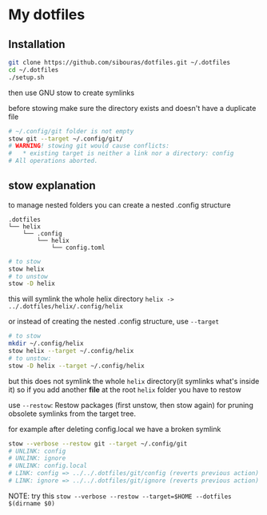 # My dotfiles

## Installation

```bash
git clone https://github.com/sibouras/dotfiles.git ~/.dotfiles
cd ~/.dotfiles
./setup.sh
```

then use GNU stow to create symlinks

before stowing make sure the directory exists and doesn't have a duplicate file

```bash
# ~/.config/git folder is not empty
stow git --target ~/.config/git/
# WARNING! stowing git would cause conflicts:
#   * existing target is neither a link nor a directory: config
# All operations aborted.
```

## stow explanation

to manage nested folders you can create a nested .config structure

```
.dotfiles
└── helix
    └── .config
        └── helix
            └── config.toml
```

```bash
# to stow
stow helix
# to unstow
stow -D helix
```

this will symlink the whole helix directory
`helix -> ../.dotfiles/helix/.config/helix`

or instead of creating the nested .config structure, use `--target`

```bash
# to stow
mkdir ~/.config/helix
stow helix --target ~/.config/helix
# to unstow:
stow -D helix --target ~/.config/helix
```

but this does not symlink the whole `helix` directory(it symlinks what's inside it)
so if you add another **file** at the root `helix` folder you have to restow

use `--restow`: Restow packages (first unstow, then stow again) for pruning
obsolete symlinks from the target tree.

for example after deleting config.local we have a broken symlink

```bash
stow --verbose --restow git --target ~/.config/git
# UNLINK: config
# UNLINK: ignore
# UNLINK: config.local
# LINK: config => ../../.dotfiles/git/config (reverts previous action)
# LINK: ignore => ../../.dotfiles/git/ignore (reverts previous action)
```

NOTE: try this
`stow --verbose --restow --target=$HOME --dotfiles $(dirname $0)`
